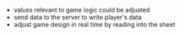 - values relevant to game logic could be adjusted
- send data to the server to write player's data
- adjust game design in real time by reading into the sheet